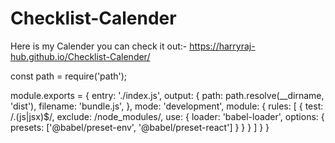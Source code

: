 # Checklist-Calender
Here is my Calender you can check it out:-
https://harryraj-hub.github.io/Checklist-Calender/

const path = require('path');

module.exports = {
  entry: './index.js',
  output: {
    path: path.resolve(__dirname, 'dist'),
    filename: 'bundle.js',
  },
  mode: 'development',
  module: {
    rules: [
      {
        test: /\.(js|jsx)$/,
        exclude: /node_modules/,
        use: {
          loader: 'babel-loader',
          options: {
            presets: ['@babel/preset-env', '@babel/preset-react']
          }
        }
      }
    ]
  }
}
